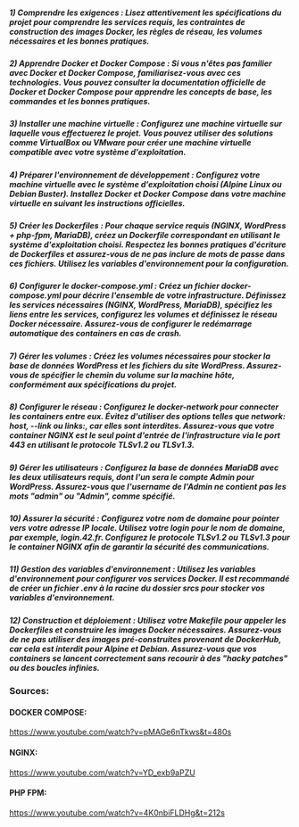 
##### 1) Comprendre les exigences : Lisez attentivement les spécifications du projet pour comprendre les services requis, les contraintes de construction des images Docker, les règles de réseau, les volumes nécessaires et les bonnes pratiques.

##### 2) Apprendre Docker et Docker Compose : Si vous n'êtes pas familier avec Docker et Docker Compose, familiarisez-vous avec ces technologies. Vous pouvez consulter la documentation officielle de Docker et Docker Compose pour apprendre les concepts de base, les commandes et les bonnes pratiques.

##### 3) Installer une machine virtuelle : Configurez une machine virtuelle sur laquelle vous effectuerez le projet. Vous pouvez utiliser des solutions comme VirtualBox ou VMware pour créer une machine virtuelle compatible avec votre système d'exploitation.

##### 4) Préparer l'environnement de développement : Configurez votre machine virtuelle avec le système d'exploitation choisi (Alpine Linux ou Debian Buster). Installez Docker et Docker Compose dans votre machine virtuelle en suivant les instructions officielles.

##### 5) Créer les Dockerfiles : Pour chaque service requis (NGINX, WordPress + php-fpm, MariaDB), créez un Dockerfile correspondant en utilisant le système d'exploitation choisi. Respectez les bonnes pratiques d'écriture de Dockerfiles et assurez-vous de ne pas inclure de mots de passe dans ces fichiers. Utilisez les variables d'environnement pour la configuration.

##### 6) Configurer le docker-compose.yml : Créez un fichier docker-compose.yml pour décrire l'ensemble de votre infrastructure. Définissez les services nécessaires (NGINX, WordPress, MariaDB), spécifiez les liens entre les services, configurez les volumes et définissez le réseau Docker nécessaire. Assurez-vous de configurer le redémarrage automatique des containers en cas de crash.

##### 7) Gérer les volumes : Créez les volumes nécessaires pour stocker la base de données WordPress et les fichiers du site WordPress. Assurez-vous de spécifier le chemin du volume sur la machine hôte, conformément aux spécifications du projet.

##### 8) Configurer le réseau : Configurez le docker-network pour connecter les containers entre eux. Évitez d'utiliser des options telles que network: host, --link ou links:, car elles sont interdites. Assurez-vous que votre container NGINX est le seul point d'entrée de l'infrastructure via le port 443 en utilisant le protocole TLSv1.2 ou TLSv1.3.

##### 9) Gérer les utilisateurs : Configurez la base de données MariaDB avec les deux utilisateurs requis, dont l'un sera le compte Admin pour WordPress. Assurez-vous que l'username de l'Admin ne contient pas les mots "admin" ou "Admin", comme spécifié.

##### 10) Assurer la sécurité : Configurez votre nom de domaine pour pointer vers votre adresse IP locale. Utilisez votre login pour le nom de domaine, par exemple, login.42.fr. Configurez le protocole TLSv1.2 ou TLSv1.3 pour le container NGINX afin de garantir la sécurité des communications.

##### 11) Gestion des variables d'environnement : Utilisez les variables d'environnement pour configurer vos services Docker. Il est recommandé de créer un fichier .env à la racine du dossier srcs pour stocker vos variables d'environnement.

##### 12) Construction et déploiement : Utilisez votre Makefile pour appeler les Dockerfiles et construire les images Docker nécessaires. Assurez-vous de ne pas utiliser des images pré-construites provenant de DockerHub, car cela est interdit pour Alpine et Debian. Assurez-vous que vos containers se lancent correctement sans recourir à des "hacky patches" ou des boucles infinies.

### Sources:

#### DOCKER COMPOSE:
https://www.youtube.com/watch?v=pMAGe6nTkws&t=480s

#### NGINX:
https://www.youtube.com/watch?v=YD_exb9aPZU

#### PHP FPM:
https://www.youtube.com/watch?v=4K0nbiFLDHg&t=212s

